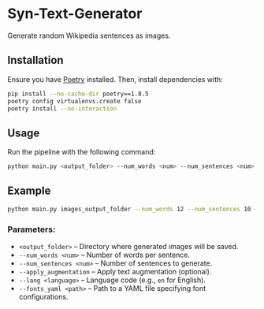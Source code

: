 # Syn-Text-Generator  
Generate random Wikipedia sentences as images.  

## Installation  

Ensure you have [Poetry](https://python-poetry.org/) installed. Then, install dependencies with:  

```bash
pip install --no-cache-dir poetry==1.8.5
poetry config virtualenvs.create false
poetry install --no-interaction
```
## Usage

Run the pipeline with the following command:
```bash
python main.py <output_folder> --num_words <num> --num_sentences <num> --apply_augmentation --lang <language> --fonts_yaml <path_to_fonts_yaml>
```

## Example
```bash
python main.py images_output_folder --num_words 12 --num_sentences 10 --apply_augmentation --lang en --fonts_yaml ./src/syn_text/config/fonts.yaml
```

### Parameters:  

- `<output_folder>` – Directory where generated images will be saved.  
- `--num_words <num>` – Number of words per sentence.  
- `--num_sentences <num>` – Number of sentences to generate.  
- `--apply_augmentation` – Apply text augmentation (optional).  
- `--lang <language>` – Language code (e.g., `en` for English).  
- `--fonts_yaml <path>` – Path to a YAML file specifying font configurations.  
